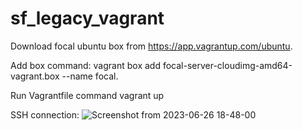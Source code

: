 # sf_legacy_vagrant
Download focal ubuntu box from https://app.vagrantup.com/ubuntu.

Add box command: vagrant box add focal-server-cloudimg-amd64-vagrant.box --name focal.

Run Vagrantfile command vagrant up

SSH connection:
![Screenshot from 2023-06-26 18-48-00](https://github.com/SaptArm/sf_legacy_vagrant/assets/129938847/e0846616-0a85-4c09-a153-e43f8a66ae48)
